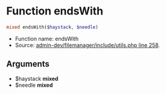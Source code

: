 Function endsWith
===========================





```php
mixed endsWith($haystack, $needle)
```

* Function name: endsWith
* Source: [admin-dev/filemanager/include/utils.php line 258](https://github.com/PrestaShop/PrestaShop/blob/1.6.0.12/admin-dev/filemanager/include/utils.php#L258).

Arguments
---------

* $haystack **mixed**
* $needle **mixed**

